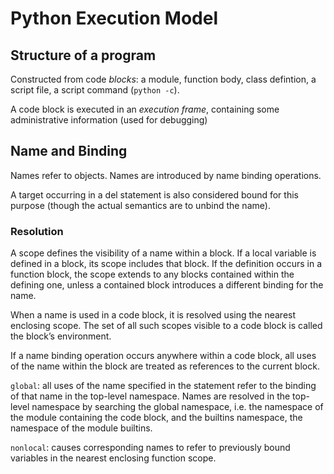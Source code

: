 # Python Execution Model

## Structure of a program

Constructed from code _blocks_: a module, function body, class defintion, a script file, a script command (`python -c`).

A code block is executed in an _execution frame_, containing some administrative information (used for debugging)

## Name and Binding

Names refer to objects. Names are introduced by name binding operations.

A target occurring in a del statement is also considered bound for this purpose (though the actual semantics are to unbind the name).

### Resolution

A scope defines the visibility of a name within a block. If a local variable is defined in a block, its scope includes that block. If the definition occurs in a function block, the scope extends to any blocks contained within the defining one, unless a contained block introduces a different binding for the name.

When a name is used in a code block, it is resolved using the nearest enclosing scope. The set of all such scopes visible to a code block is called the block’s environment.

If a name binding operation occurs anywhere within a code block, all uses of the name within the block are treated as references to the current block. 

`global`: all uses of the name specified in the statement refer to the binding of that name in the top-level namespace. Names are resolved in the top-level namespace by searching the global namespace, i.e. the namespace of the module containing the code block, and the builtins namespace, the namespace of the module builtins.

`nonlocal`: causes corresponding names to refer to previously bound variables in the nearest enclosing function scope.
